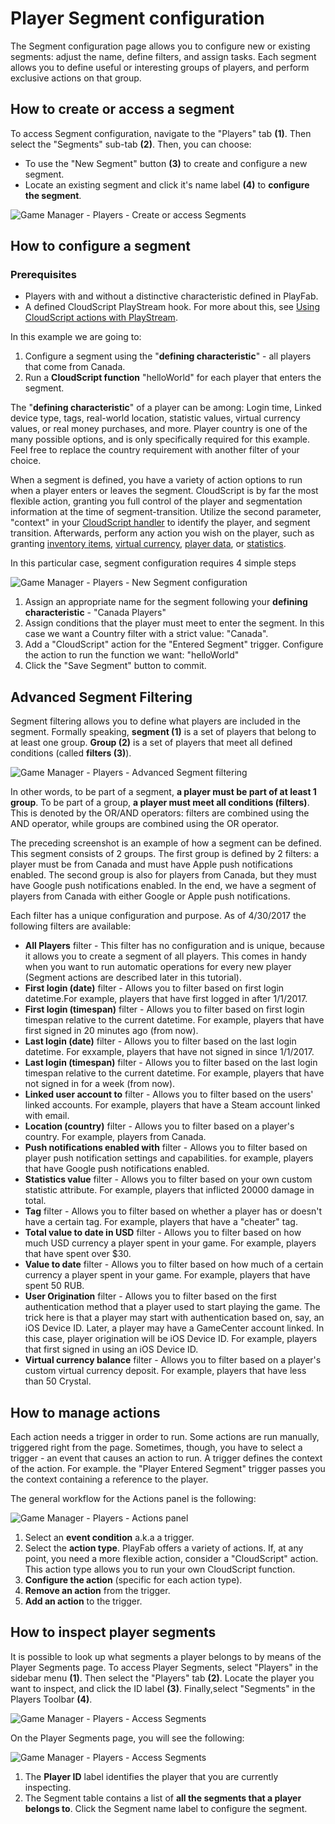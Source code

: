 # Player Segment configuration

The Segment configuration page allows you to configure new or existing segments: adjust the name, define filters, and assign tasks. Each segment allows you to define useful or interesting groups of players, and perform exclusive actions on that group.

## How to create or access a segment

To access Segment configuration, navigate to the "Players" tab **(1)**. Then select the "Segments" sub-tab **(2)**. Then, you can choose:

- To use the "New Segment" button **(3)** to create and configure a new segment.
- Locate an existing segment and click it's name label **(4)** to **configure the segment**.

![Game Manager - Players - Create or access Segments](media/tutorials/game-manager-create-or-access-player-segments.png)  

## How to configure a segment

### Prerequisites

- Players with and without a distinctive characteristic defined in PlayFab.
- A defined CloudScript PlayStream hook. For more about this, see [Using CloudScript actions with PlayStream](../../automation/actions-rules/using-cloudscript-actions-with-playstream.md).

In this example we are going to:

1. Configure a segment using the "**defining characteristic**" - all players that come from Canada.
2. Run a **CloudScript function** "helloWorld" for each player that enters the segment.

The "**defining characteristic**" of a player can be among: Login time, Linked device type, tags, real-world location, statistic values, virtual currency values, or real money purchases, and more. Player country is one of the many possible options, and is only specifically required for this example. Feel free to replace the country requirement with another filter of your choice.

When a segment is defined, you have a variety of action options to run when a player enters or leaves the segment. CloudScript is by far the most flexible action, granting you full control of the player and segmentation information at the time of segment-transition. Utilize the second parameter, "context" in your [CloudScript handler](../../automation/actions-rules/using-cloudscript-actions-with-playstream.md) to identify the player, and segment transition. Afterwards, perform any action you wish on the player, such as granting [inventory items](../../data/playerdata/player-inventory.md), [virtual currency](../../commerce/economy/currencies.md), [player data](../../data/playerdata/using-player-data.md), or [statistics](using-player-statistics.md).

In this particular case, segment configuration requires 4 simple steps

![Game Manager - Players - New Segment configuration](media/tutorials/game-manager-players-new-segment-configuration.png)  

1. Assign an appropriate name for the segment following your **defining characteristic** - "Canada Players"
2. Assign conditions that the player must meet to enter the segment. In this case we want a Country filter with a strict value: "Canada".
3. Add a "CloudScript" action for the "Entered Segment" trigger. Configure the action to run the function we want: "helloWorld"
4. Click the "Save Segment" button to commit.

## Advanced Segment Filtering

Segment filtering allows you to define what players are included in the segment. Formally speaking, **segment (1)** is a set of players that belong to at least one group. **Group (2)** is a set of players that meet all defined conditions (called **filters (3)**).

![Game Manager - Players - Advanced Segment filtering](media/tutorials/game-manager-players-advanced-segment-filtering.png)  

In other words, to be part of a segment, **a player must be part of at least 1 group**. To be part of a group, **a player must meet all conditions (filters)**. This is denoted by the OR/AND operators: filters are combined using the AND operator, while groups are combined using the OR operator.

The preceding screenshot is an example of how a segment can be defined. This segment consists of 2 groups. The first group is defined by 2 filters: a player must be from Canada and must have Apple push notifications enabled. The second group is also for players from Canada, but they must have Google push notifications enabled. In the end, we have a segment of players from Canada with either Google or Apple push notifications.

Each filter has a unique configuration and purpose. As of 4/30/2017 the following filters are available:

- **All Players** filter - This filter has no configuration and is unique, because it allows you to create a segment of all players. This comes in handy when you want to run automatic operations for every new player (Segment actions are described later in this tutorial).
- **First login (date)** filter - Allows you to filter based on first login datetime.For example, players that have first logged in after 1/1/2017.
- **First login (timespan)** filter - Allows you to filter based on first login timespan relative to the current datetime. For example, players that have first signed in 20 minutes ago (from now).
- **Last login (date)** filter - Allows you to filter based on the last login datetime. For exxample, players that have not signed in since 1/1/2017.
- **Last login (timespan)** filter - Allows you to filter based on the last login timespan relative to the current datetime. For example, players that have not signed in for a week (from now).
- **Linked user account to** filter  - Allows you to filter based on the users' linked accounts. For example, players that have a Steam account linked with email.
- **Location (country)** filter - Allows you to filter based on a player's country. For example, players from Canada.
- **Push notifications enabled with** filter - Allows you to filter based on player push notification settings and capabilities. for example, players that have Google push notifications enabled.
- **Statistics value** filter - Allows you to filter based on your own custom statistic attribute. For example, players that inflicted 20000 damage in total.
- **Tag** filter - Allows you to filter based on whether a player has or doesn't have a certain tag. For example, players that have a "cheater" tag.
- **Total value to date in USD** filter - Allows you to filter based on how much USD currency a player spent in your game. For example, players that have spent over $30.
- **Value to date** filter - Allows you to filter based on how much of a certain currency a player spent in your game. For example, players that have spent 50 RUB.
- **User Origination** filter - Allows you to filter based on the first authentication method that a player used to start playing the game. The trick here is that a player may start with authentication based on, say, an iOS Device ID. Later, a player may have a GameCenter account linked. In this case, player origination will be iOS Device ID. For example, players that first signed in using an iOS Device ID.
- **Virtual currency balance** filter - Allows you to filter based on a player's custom virtual currency deposit. For example, players that have less than 50 Crystal.

## How to manage actions

Each action needs a trigger in order to run. Some actions are run manually, triggered right from the page. Sometimes, though, you have to select a trigger - an event that causes an action to run. A trigger defines the context of the action. For example. the "Player Entered Segment" trigger passes you the context containing a reference to the player.

The general workflow for the Actions panel is the following:

![Game Manager - Players - Actions panel](media/tutorials/game-manager-players-actions-panel.png)  

1. Select an **event condition** a.k.a a trigger.
2. Select the **action type**. PlayFab offers a variety of actions. If, at any point, you need a more flexible action, consider a "CloudScript" action. This action type allows you to run your own CloudScript function.
3. **Configure the action** (specific for each action type).
4. **Remove an action** from the trigger.
5. **Add an action** to the trigger.

## How to inspect player segments

It is possible to look up what segments a player belongs to by means of the Player Segments page. To access Player Segments, select "Players" in the sidebar menu **(1)**. Then select the "Players" tab **(2)**. Locate the player you want to inspect, and click the ID label **(3)**. Finally,select "Segments" in the Players Toolbar **(4)**.

![Game Manager - Players - Access Segments](media/tutorials/game-manager-access-player-segments-2.png)  

On the Player Segments page, you will see the following:

![Game Manager - Players - Access Segments](media/tutorials/game-manager-player-segments-page.png)  

1. The **Player ID** label identifies the player that you are currently inspecting.
2. The Segment table contains a list of **all the segments that a player belongs to**. Click the Segment name label to configure the segment.